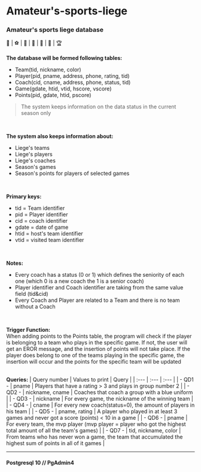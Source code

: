 # Amateur's-sports-liege
### Amateur's sports liege database
:football: | :soccer: | :basketball: | :tennis: | :bowling: | :8ball: | :trophy:
</br>
</br>
**The database will be formed following tables:**</br>
- Team(tid, nickname, color)</br>
- Player(pid, pname, address, phone, rating, tid)</br>
- Coach(cid, cname, address, phone, status, tid)</br>
- Game(gdate, htid, vtid, hscore, vscore)</br>
- Points(pid, gdate, htid, pscore)</br>


>The system keeps information on the data status in the current season only
</br>

**The system also keeps information about:**</br>
-	Liege's teams</br>
-	Liege's players</br>
-	Liege's coaches</br>
-	Season's games</br>
-	Season's points for players of selected games</br>
</br>

**Primary keys:**
-	tid = Team identifier
-	pid = Player identifier
-	cid = coach identifier
-	gdate = date of game
-	htid = host's team identifier
-	vtid = visited team identifier
</br>

**Notes:**
-	Every coach has a status (0 or 1) which defines the seniority of each one (which 0 is a new coach the 1 is a senior coach)
-	Player identifier and Coach identifier are taking from the same value field (tid&cid)
-	Every Coach and Player are related to a Team and there is no team without a Coach
</br>



**Trigger Function:**</br>
When adding points to the Points table, the program will check if the player is belonging to a team who plays in the specific game. If not, the user will get an EROR message, and the insertion of points will not take place. If the player does belong to one of the teams playing in the specific game, the insertion will occur and the points for the specific team will be updated
</br>
</br>

**Queries:**
| Query number  | Values to print      | Query         |
| :---          | :---                 | :---          |
| - QD1 -       | pname                | Players that have a rating > 3 and plays in group number 2     |
| - QD2 -       | nickname, cname      | Coaches that coach a group with a blue uniform                 |
| - QD3 -       | nickname             | For every game, the nickname of the winning team                 |
| - QD4 -       | cname                | For every new coach(status=0), the amount of players in his team                 |
| - QD5 -       | pname, rating        | A player who played in at least 3 games and never got a score (points) < 10 in a game                                            |
| - QD6 -       | pname                | For every team, the mvp player (mvp player = player who got the highest total amount                                           of all the team's games)                 |
| - QD7 -       | tid, nickname, color | From teams who has never won a game, the team that accumulated the highest sum of                                              points in all of it games                 |

---
#### Postgresql 10 // PgAdmin4 </br>


